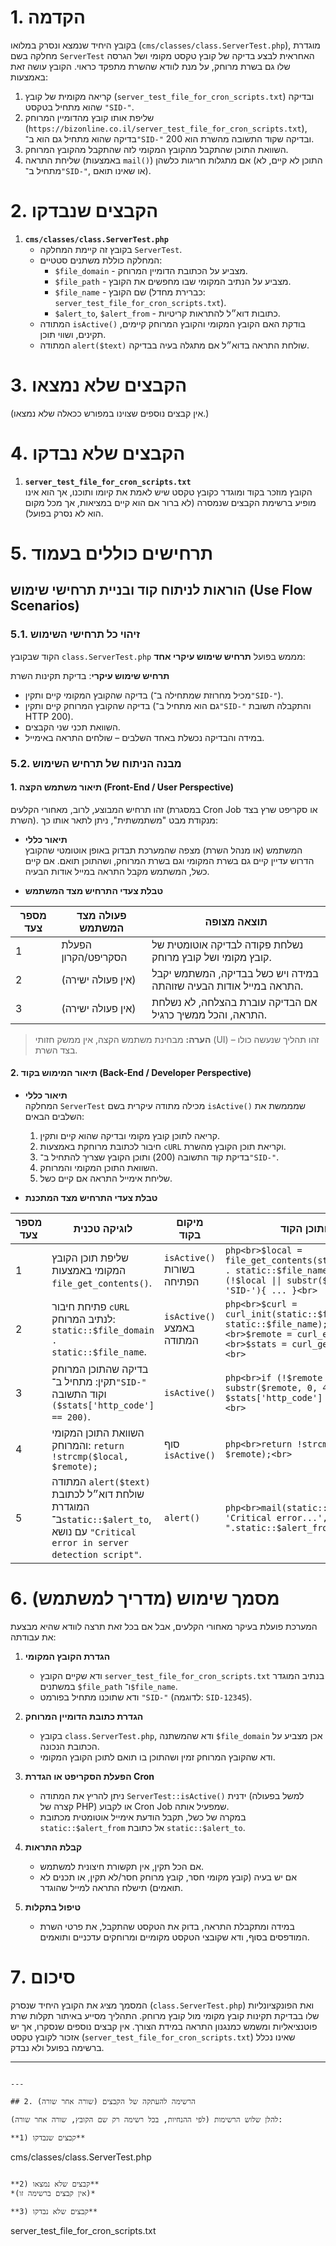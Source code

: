 
# 1. הקדמה
בקובץ היחיד שנמצא ונסרק במלואו (`cms/classes/class.ServerTest.php`), מוגדרת מחלקה בשם `ServerTest` האחראית לבצע בדיקה של קובץ טקסט מקומי ושל הגרסה שלו גם בשרת מרוחק, על מנת לוודא שהשרת מתפקד כראוי. הקובץ עושה זאת באמצעות:
1. קריאה מקומית של קובץ (`server_test_file_for_cron_scripts.txt`) ובדיקה שהוא מתחיל בטקסט `"SID-"`.
2. שליפת אותו קובץ מהדומיין המרוחק (`https://bizonline.co.il/server_test_file_for_cron_scripts.txt`), בדיקה שהוא מתחיל גם הוא ב־`"SID-"` ובדיקה שקוד התשובה מהשרת הוא 200.
3. השוואת התוכן שהתקבל מהקובץ המקומי לזה שהתקבל מהקובץ המרוחק.
4. שליחת התראה (באמצעות `mail()`) אם מתגלות חריגות כלשהן (התוכן לא קיים, לא מתחיל ב־`"SID-"`, או שאינו תואם).

# 2. הקבצים שנבדקו
1. **`cms/classes/class.ServerTest.php`**  
   - בקובץ זה קיימת המחלקה `ServerTest`.
   - המחלקה כוללת משתנים סטטיים:  
     - `$file_domain` - מצביע על הכתובת הדומיין המרוחק.
     - `$file_path` - מצביע על הנתיב המקומי שבו מחפשים את הקובץ.
     - `$file_name` - שם הקובץ (כברירת מחדל: `server_test_file_for_cron_scripts.txt`).
     - `$alert_to`, `$alert_from` - כתובות דוא״ל להתראות קריטיות.
   - המתודה `isActive()` בודקת האם הקובץ המקומי והקובץ המרוחק קיימים, תקינים, ושווי תוכן.
   - המתודה `alert($text)` שולחת התראה בדוא״ל אם מתגלה בעיה בבדיקה.

# 3. הקבצים שלא נמצאו
(אין קבצים נוספים שצוינו במפורש ככאלה שלא נמצאו.)

# 4. הקבצים שלא נבדקו
1. **`server_test_file_for_cron_scripts.txt`**  
   הקובץ מוזכר בקוד ומוגדר כקובץ טקסט שיש לאמת את קיומו ותוכנו, אך הוא אינו מופיע ברשימת הקבצים שנמסרה (לא ברור אם הוא קיים במציאות, אך מכל מקום הוא לא נסרק בפועל).

# 5. תרחישים כוללים בעמוד

## הוראות לניתוח קוד ובניית תרחישי שימוש (Use Flow Scenarios)

### 5.1. זיהוי כל תרחישי השימוש
הקוד שבקובץ `class.ServerTest.php` מממש בפועל **תרחיש שימוש עיקרי אחד**:

**תרחיש שימוש עיקרי**: בדיקת תקינות השרת  
- בדיקה שהקובץ המקומי קיים ותקין (מכיל מחרוזת שמתחילה ב־`"SID-"`).
- בדיקה שהקובץ המרוחק קיים ותקין (גם הוא מתחיל ב־`"SID-"` והתקבלה תשובת HTTP 200).
- השוואת תכני שני הקבצים.
- במידה והבדיקה נכשלת באחד השלבים – שולחים התראה באימייל.

### 5.2. מבנה הניתוח של תרחיש השימוש

#### 1. תיאור משתמש הקצה (Front-End / User Perspective)
זהו תרחיש המבוצע, לרוב, מאחורי הקלעים (במסגרת Cron Job או סקריפט שרץ בצד השרת). מנקודת מבט "משתמשתית", ניתן לתאר אותו כך:

- **תיאור כללי**  
  המשתמש (או מנהל השרת) מצפה שהמערכת תבדוק באופן אוטומטי שהקובץ הדרוש עדיין קיים גם בשרת המקומי וגם בשרת המרוחק, ושהתוכן תואם. אם קיים כשל, המשתמש מקבל התראה במייל אודות הבעיה.

- **טבלת צעדי התרחיש מצד המשתמש**  

| מספר צעד | פעולה מצד המשתמש        | תוצאה מצופה                                                               |
|----------|-------------------------|---------------------------------------------------------------------------|
| 1        | הפעלת הסקריפט/הקרון    | נשלחת פקודה לבדיקה אוטומטית של קובץ מקומי ושל קובץ מרוחק.                |
| 2        | (אין פעולה ישירה)      | במידה ויש כשל בבדיקה, המשתמש יקבל התראה במייל אודות הבעיה שזוהתה.         |
| 3        | (אין פעולה ישירה)      | אם הבדיקה עוברת בהצלחה, לא נשלחת התראה, והכל ממשיך כרגיל.                |

> **הערה:** מבחינת משתמש הקצה, אין ממשק חזותי (UI) – זהו תהליך שנעשה כולו בצד השרת.

#### 2. תיאור המימוש בקוד (Back-End / Developer Perspective)
- **תיאור כללי**  
  המחלקה `ServerTest` מכילה מתודה עיקרית בשם `isActive()` שמממשת את השלבים הבאים:
  1. קריאה לתוכן קובץ מקומי ובדיקה שהוא קיים ותקין.
  2. חיבור לכתובת מרוחקת באמצעות `cURL` וקריאת תוכן הקובץ מהשרת.
  3. בדיקת קוד התשובה (200) ותוכן הקובץ שצריך להתחיל ב־`"SID-"`.
  4. השוואת התוכן המקומי והמרוחק.
  5. שליחת אימייל התראה אם קיים כשל.

- **טבלת צעדי התרחיש מצד המתכנת**  

| מספר צעד | לוגיקה טכנית                                                                                                              | מיקום בקוד                                            | מבנה ותוכן הקוד                                                                                                                                       |
|----------|----------------------------------------------------------------------------------------------------------------------------|--------------------------------------------------------|--------------------------------------------------------------------------------------------------------------------------------------------------------|
| 1        | שליפת תוכן הקובץ המקומי באמצעות `file_get_contents()`.                                                                     | `isActive()` בשורות הפתיחה                            | ```php<br>$local = file_get_contents(static::$file_path . static::$file_name);<br>if (!$local \|\| substr($local, 0, 4) != 'SID-'){ ... }<br>```       |
| 2        | פתיחת חיבור `cURL` לנתיב המרוחק: `static::$file_domain . static::$file_name`.                                             | `isActive()` באמצע המתודה                             | ```php<br>$curl = curl_init(static::$file_domain . static::$file_name);<br>...<br>$remote = curl_exec($curl);<br>$stats = curl_getinfo($curl);<br>``` |
| 3        | בדיקה שהתוכן המרוחק תקין: מתחיל ב־`"SID-"` וקוד התשובה `($stats['http_code'] == 200)`.                                    | `isActive()`                                          | ```php<br>if (!$remote \|\| substr($remote, 0, 4) != 'SID-' \|\| $stats['http_code'] != 200){ ... }<br>```                                             |
| 4        | השוואת התוכן המקומי והמרוחק: `return !strcmp($local, $remote);`                                                            | סוף `isActive()`                                      | ```php<br>return !strcmp($local, $remote);<br>```                                                                                                      |
| 5        | המתודה `alert($text)` שולחת דוא״ל לכתובת המוגדרת ב־`static::$alert_to`, עם נושא `"Critical error in server detection script"`. | `alert()`                                             | ```php<br>mail(static::$alert_to, 'Critical error...', $text, "From: ".static::$alert_from);<br>```                                                                                  |

# 6. מסמך שימוש (מדריך למשתמש)
המערכת פועלת בעיקר מאחורי הקלעים, אבל אם בכל זאת תרצה לוודא שהיא מבצעת את עבודתה:

1. **הגדרת הקובץ המקומי**  
   - ודא שקיים הקובץ `server_test_file_for_cron_scripts.txt` בנתיב המוגדר במשתנים `$file_path` ו־`$file_name`.
   - ודא שתוכנו מתחיל בפורמט `"SID-"` (לדוגמה: `SID-12345`).

2. **הגדרת כתובת הדומיין המרוחק**  
   - בקובץ `class.ServerTest.php`, ודא שהמשתנה `$file_domain` אכן מצביע על הכתובת הנכונה.
   - ודא שהקובץ המרוחק זמין ושהתוכן בו תואם לתוכן הקובץ המקומי.

3. **הפעלת הסקריפט או הגדרת Cron**  
   - ניתן להריץ את המתודה `ServerTest::isActive()` ידנית (למשל בפעולה קצרה של PHP) או לקבוע Cron Job שמפעיל אותה.
   - במקרה של כשל, תקבל הודעת אימייל אוטומטית מכתובת `static::$alert_from` אל כתובת `static::$alert_to`.

4. **קבלת התראות**  
   - אם הכל תקין, אין תקשורת חיצונית למשתמש.  
   - אם יש בעיה (קובץ מקומי חסר, קובץ מרוחק חסר/לא תקין, או תכנים לא תואמים) תישלח התראה למייל שהוגדר.

5. **טיפול בתקלות**  
   - במידה ומתקבלת התראה, בדוק את הטקסט שהתקבל, את פרטי השרת המודפסים בסוף, ודא שקובצי הטקסט מקומיים ומרוחקים עדכניים ותואמים.

# 7. סיכום
המסמך מציג את הקובץ היחיד שנסרק (`class.ServerTest.php`) ואת הפונקציונליות שלו בבדיקת תקינות קובץ מקומי מול קובץ מרוחק. התהליך מסייע באיתור תקלות שרת פוטנציאליות ומשמש כמנגנון התראה במידת הצורך. אין קבצים נוספים שנסקרו, אך יש אזכור לקובץ טקסט (`server_test_file_for_cron_scripts.txt`) שאינו נכלל ברשימה בפועל ולא נבדק.

---
```

---

## 2. הרשימה להעתקה של הקבצים (שורה אחר שורה)

להלן שלוש הרשימות (לפי ההנחיות, בכל רשימה רק שם הקובץ, שורה אחר שורה):

**1) קבצים שנבדקו**  
```
cms/classes/class.ServerTest.php
```

**2) קבצים שלא נמצאו**  
*(אין קבצים ברשימה זו)*

**3) קבצים שלא נבדקו**  
```
server_test_file_for_cron_scripts.txt
```
